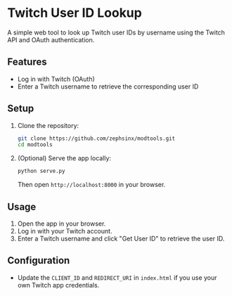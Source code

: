 # Twitch User ID Lookup

A simple web tool to look up Twitch user IDs by username using the Twitch API and OAuth authentication.

## Features

- Log in with Twitch (OAuth)
- Enter a Twitch username to retrieve the corresponding user ID

## Setup

1. Clone the repository:

   ```sh
   git clone https://github.com/zephsinx/modtools.git
   cd modtools
   ```

2. (Optional) Serve the app locally:

   ```sh
   python serve.py
   ```

   Then open `http://localhost:8000` in your browser.

## Usage

1. Open the app in your browser.
2. Log in with your Twitch account.
3. Enter a Twitch username and click "Get User ID" to retrieve the user ID.

## Configuration

- Update the `CLIENT_ID` and `REDIRECT_URI` in `index.html` if you use your own Twitch app credentials.
